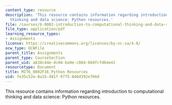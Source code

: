```yaml
---
content_type: resource
description: 'This resource contains information regarding introduction to computational
  thinking and data science: Python resources.'
file: /courses/6-0002-introduction-to-computational-thinking-and-data-science-fall-2016/fe35c52e0a1b481f9775846d392e766d_MIT6_0002F16_PythonResurcs.pdf
file_type: application/pdf
learning_resource_types:
- Assignments
license: https://creativecommons.org/licenses/by-nc-sa/4.0/
ocw_type: OCWFile
parent_title: Assignments
parent_type: CourseSection
parent_uid: a838c44e-dc04-ba9e-c064-66dfcfd64e41
resourcetype: Document
title: MIT6_0002F16_Python Resources
uid: fe35c52e-0a1b-481f-9775-846d392e766d
---
```

This resource contains information regarding introduction to computational thinking and data science: Python resources.